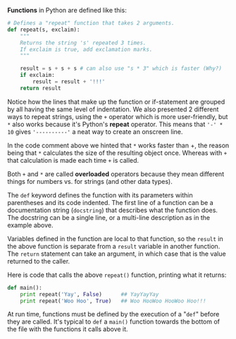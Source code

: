 **Functions** in Python are defined like this:
    
```python    
# Defines a "repeat" function that takes 2 arguments.
def repeat(s, exclaim):
    """
    Returns the string 's' repeated 3 times.
    If exclaim is true, add exclamation marks.
    """

    result = s + s + s # can also use "s * 3" which is faster (Why?)
    if exclaim:
        result = result + '!!!'
    return result
```    

Notice how the lines that make up the function or if-statement are grouped by all having the same level of indentation. We also presented 2 different ways to repeat strings, using the `+` operator which is more user-friendly, but `*` also works because it's Python's **repeat** operator. This means that `'-' * 10` gives `'----------'` a neat way to create an onscreen line. 

In the code comment above we hinted that `*` works faster than +, the reason being that `*` calculates the size of the resulting object once. Whereas with `+` that calculation is made each time `+` is called. 

Both `+` and `*` are called **overloaded** operators because they mean different things for numbers vs. for strings (and other data types).

The `def` keyword defines the function with its parameters within parentheses and its code indented. The first line of a function can be a documentation string (`docstring`) that describes what the function does. The docstring can be a single line, or a multi-line description as in the example above.

Variables defined in the function are local to that function, so the `result` in the above function is separate from a `result` variable in another function. The `return` statement can take an argument, in which case that is the value returned to the caller.

Here is code that calls the above `repeat()` function, printing what it returns:
    
```python    
def main():
    print repeat('Yay', False)      ## YayYayYay
    print repeat('Woo Hoo', True)   ## Woo HooWoo HooWoo Hoo!!!
```    

At run time, functions must be defined by the execution of a "`def`" before they are called. It's typical to `def` a `main()` function towards the bottom of the file with the functions it calls above it.
